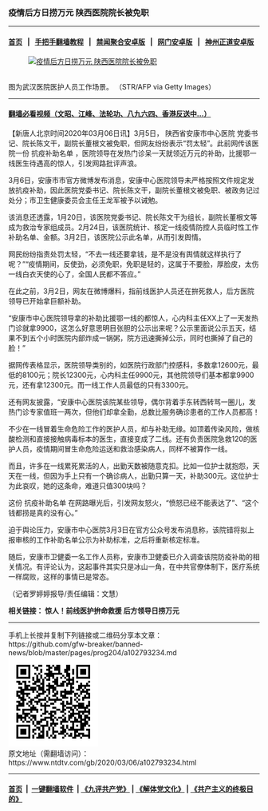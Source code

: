 ### 疫情后方日捞万元 陕西医院院长被免职
------------------------

#### [首页](https://github.com/gfw-breaker/banned-news/blob/master/README.md) &nbsp;&nbsp;|&nbsp;&nbsp; [手把手翻墙教程](https://github.com/gfw-breaker/guides/wiki) &nbsp;&nbsp;|&nbsp;&nbsp; [禁闻聚合安卓版](https://github.com/gfw-breaker/bn-android) &nbsp;&nbsp;|&nbsp;&nbsp; [网门安卓版](https://github.com/oGate2/oGate) &nbsp;&nbsp;|&nbsp;&nbsp; [神州正道安卓版](https://github.com/SzzdOgate/update) 



<div><div class="featured_image">
 <a href="https://i.ntdtv.com/assets/uploads/2020/03/GettyImages-1201428163.jpg" target="_blank">
  <figure>
   <img alt="疫情后方日捞万元 陕西医院院长被免职" src="https://i.ntdtv.com/assets/uploads/2020/03/GettyImages-1201428163-800x450.jpg"/>
  </figure><br/>
 </a>
 <span class="caption">
  图为武汉医院医护人员工作场景。 （STR/AFP via Getty Images）
 </span>
</div>
</div><hr/>

#### [翻墙必看视频（文昭、江峰、法轮功、八九六四、香港反送中...）](https://github.com/gfw-breaker/banned-news/blob/master/pages/link3.md)

<div><div class="post_content" itemprop="articleBody">
 <p>
  【新唐人北京时间2020年03月06日讯】3月5日，
  <ok href="https://www.ntdtv.com/gb/陕西省安康市中心医院.htm">
   陕西省安康市中心医院
  </ok>
  党委书记、院长陈文干，副院长董根文被免职，但网友纷纷表示“罚太轻”。此前网传该医院一份
  <ok href="https://www.ntdtv.com/gb/抗疫补助名单.htm">
   抗疫补助名单
  </ok>
  ，医院领导在发热门诊呆一天就领近万元的补助，比援鄂一线医生待遇高的惊人，引发网路批评声浪。
 </p>
 <p>
  3月6日，安康市市官方微博发布消息，安康中心医院领导未严格按照文件规定发放抗疫补助，因此医院党委书记、院长陈文干，副院长董根文被免职、被政务记过处分；市卫生健康委员会主任王龙军被予以诫勉。
 </p>
 <p>
  该消息还透露，1月20日，该医院党委书记、院长陈文干为组长，副院长董根文等成为救治专家组成员。2月24日，该医院统计、核定一线疫情防控人员临时性工作补助名单、金额。3月2日，该医院公示此名单，从而引发舆情。
 </p>
 <p>
  网民纷纷指责处罚太轻，“不去一线还要拿钱，是不是没有舆情就这样执行了呢？”“疫情期间，反使劲，必须免职，免职是轻的，这属于不要脸，厚脸皮，太伤一线白衣天使的心了，全国人民都不答应。”
 </p>
 <p>
  在此之前，3月2日，网友在微博爆料，指前线医护人员还在拚死救人，后方医院领导已开始拿巨额补助。
 </p>
 <p>
  “安康市中心医院领导拿的补助比援鄂一线的都惊人，心内科主任XX上了一天发热门诊就拿9900，这怎么好意思明目张胆的公示出来呢？公示里面说公示五天，结果不到五个小时医院内部炸成一锅粥，院方迅速撕掉公示，同时也撕掉了自己的脸！”
 </p>
 <p>
  据网传表格显示，医院领导类别的，如医院行政部门控感科，多数拿12600元，最低的8100元；院长12300元，心内科主任9900元，其他院领导们基本都拿9900元，还有拿12300元。而一线工作人员最低的只有3300元。
 </p>
 <p>
  还有网友披露，“安康中心医院该院某些领导，偶尔背着手东转西转骂一圈儿，发热门诊专家值班一两次，但他们却拿全勤，总数比服务确诊患者的工作人员都高！
 </p>
 <p>
  不少在一线冒着生命危险工作的医护人员，却与补助无缘。如顶着传染风险，做核酸检测和直接接触病毒标本的医生，直接变成了二线。还有负责医院急救120的医护人员，疫情期间冒生命危险运送和救治感染病人，同样不被算作一线。
 </p>
 <p>
  而且，许多在一线累死累活的人，出勤天数被随意克扣。比如一位护士就抱怨，天天在一线，但因为手上只有一个确诊病人，出勤只算一天，补助300元。这位护士为此哀叹，她的这条命，难道只值300块吗？
 </p>
 <p>
  这份
  <ok href="https://www.ntdtv.com/gb/抗疫补助名单.htm">
   抗疫补助名单
  </ok>
  在网路曝光后，引发网友怒火，“愤怒已经不能表达了”、“这个钱都捞是真的没有心。”
 </p>
 <p>
  迫于舆论压力，安康市中心医院3月3日在官方公众号发布消息称，该院错将拟上报审核的工作补助名单公示为补助标准，之后将重新核定标准。
 </p>
 <p>
  随后，安康市卫健委一名工作人员称，安康市卫健委已介入调查该院防疫补助的相关情况。有评论认为，这起事件其实只是冰山一角，在中共官僚体制下，医疗系统一样腐败，这样的事情已是常态。
 </p>
 <p>
  （记者罗婷婷报导/责任编辑：文慧）
 </p>
 <p>
  <strong>
   相关链接：
   <ok href="https://www.ntdtv.com/gb/2020/03/05/a102792194.html">
    惊人！前线医护拚命救援 后方领导日捞万元
   </ok>
  </strong>
 </p>
 <div class="single_ad">
 </div>
</div>
</div>
<hr/>
手机上长按并复制下列链接或二维码分享本文章：<br/>
https://github.com/gfw-breaker/banned-news/blob/master/pages/prog204/a102793234.md <br/>
<a href='https://github.com/gfw-breaker/banned-news/blob/master/pages/prog204/a102793234.md'><img src='https://github.com/gfw-breaker/banned-news/blob/master/pages/prog204/a102793234.md.png'/></a> <br/>
原文地址（需翻墙访问）：https://www.ntdtv.com/gb/2020/03/06/a102793234.html


------------------------
#### [首页](https://github.com/gfw-breaker/banned-news/blob/master/README.md) &nbsp;|&nbsp; [一键翻墙软件](https://github.com/gfw-breaker/nogfw/blob/master/README.md) &nbsp;| [《九评共产党》](https://github.com/gfw-breaker/9ping.md/blob/master/README.md#九评之一评共产党是什么) | [《解体党文化》](https://github.com/gfw-breaker/jtdwh.md/blob/master/README.md) | [《共产主义的终极目的》](https://github.com/gfw-breaker/gczydzjmd.md/blob/master/README.md)


<img src='http://gfw-breaker.win/banned-news/pages/prog204/a102793234.md' width='0px' height='0px'/>